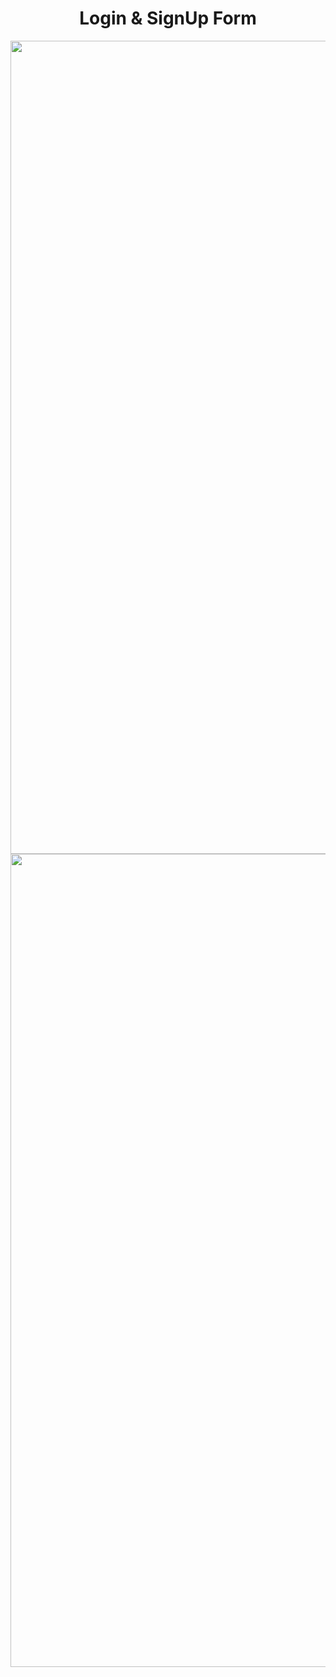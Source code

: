 <div align="center">

  # Login & SignUp Form
  <img width="1301" alt="Login" src="https://github.com/user-attachments/assets/bb0cc07e-eee4-4cd9-a3ff-5ee44abd17e3">
  <img width="1301" alt="SignUp" src="https://github.com/user-attachments/assets/14544799-bb9b-4ade-9bac-55bfd38f52b0">
</div>